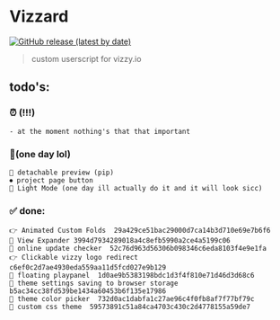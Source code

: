# Vizzard    
[![GitHub release (latest by date)](https://img.shields.io/github/v/release/TheCubiq/vizzard?color=%235865f2&display_name=tag&label=Vizzard&style=flat-square)](https://greasyfork.org/en/scripts/449844-vizzard)
> custom userscript for vizzy.io

## todo's:
### ⏰ (!!!)
    - at the moment nothing's that that important

### 📝(one day lol)
    📌 detachable preview (pip)
    ⏺ project page button
    🤢 Light Mode (one day ill actually do it and it will look sicc) 

### ✅ done:
    👉 Animated Custom Folds  29a429ce51bac29000d7ca14b3d710e69e7b6f6  
    🧪 View Expander 3994d7934289018a4c8efb5990a2ce4a5199c06  
    🔄 online update checker  52c76d963d56306b098346c6eda8103f4e9e1fa      
    👉 Clickable vizzy logo redirect  c6ef0c2d7ae4930eda559aa11d5fcd027e9b129     
    📌 floating playpanel  1d0ae9b5383198bdc1d3f4f810e71d46d3d68c6  
    💾 theme settings saving to browser storage  b5ac34cc38fd539be1434a60453b6f135e17986  
    🌈 theme color picker  732d0ac1dabfa1c27ae96c4f0fb8af7f77bf79c  
    🌈 custom css theme  59573891c51a84ca4703c430c2d4778155a59de7  

